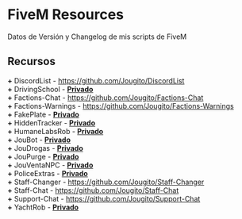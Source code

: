 # FiveM Resources

Datos de Versión y Changelog de mis scripts de FiveM

## Recursos

**+** DiscordList - https://github.com/Jougito/DiscordList
<br>**+** DrivingSchool - **[Privado](https://github.com/sponsors/Jougito)**
<br>**+** Factions-Chat - https://github.com/Jougito/Factions-Chat
<br>**+** Factions-Warnings - https://github.com/Jougito/Factions-Warnings
<br>**+** FakePlate - **[Privado](https://github.com/sponsors/Jougito)**
<br>**+** HiddenTracker - **[Privado](https://github.com/sponsors/Jougito)**
<br>**+** HumaneLabsRob - **[Privado](https://github.com/sponsors/Jougito)**
<br>**+** JouBot - **[Privado](https://github.com/sponsors/Jougito)**
<br>**+** JouDrogas - **[Privado](https://github.com/sponsors/Jougito)**
<br>**+** JouPurge - **[Privado](https://github.com/sponsors/Jougito)**
<br>**+** JouVentaNPC - **[Privado](https://github.com/sponsors/Jougito)**
<br>**+** PoliceExtras - **[Privado](https://github.com/sponsors/Jougito)**
<br>**+** Staff-Changer - https://github.com/Jougito/Staff-Changer
<br>**+** Staff-Chat - https://github.com/Jougito/Staff-Chat
<br>**+** Support-Chat - https://github.com/Jougito/Support-Chat
<br>**+** YachtRob - **[Privado](https://github.com/sponsors/Jougito)**
